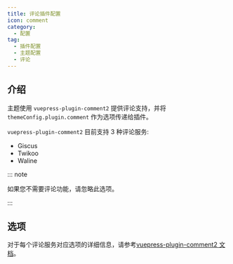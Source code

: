 ```yaml
---
title: 评论插件配置
icon: comment
category:
  - 配置
tag:
  - 插件配置
  - 主题配置
  - 评论
---
```


## 介绍

主题使用 `vuepress-plugin-comment2` 提供评论支持，并将 `themeConfig.plugin.comment` 作为选项传递给插件。

`vuepress-plugin-comment2` 目前支持 3 种评论服务:

- Giscus
- Twikoo
- Waline

::: note

如果您不需要评论功能，请忽略此选项。

:::

## 选项

对于每个评论服务对应选项的详细信息，请参考[vuepress-plugin-comment2 文档][comment-config]。

[comment-config]: https://vuepress-theme-hope.github.io/v2/comment/zh/config/

